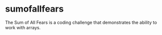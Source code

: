 # sumofallfears
 The Sum of All Fears is a coding challenge that demonstrates the ability to work with arrays.
